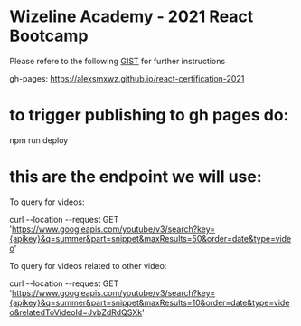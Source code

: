 # Wizeline Academy - 2021 React Bootcamp

Please refere to the following [GIST](https://gist.github.com/jparciga/83341911fbc8cd716be12af50c0e496a) for further instructions

gh-pages: https://alexsmxwz.github.io/react-certification-2021

# to trigger publishing to gh pages do:

npm run deploy

# this are the endpoint we will use:

To query for videos:

curl --location --request GET 'https://www.googleapis.com/youtube/v3/search?key={apikey}&q=summer&part=snippet&maxResults=50&order=date&type=video'

To query for videos related to other video:

curl --location --request GET 'https://www.googleapis.com/youtube/v3/search?key={apikey}&q=summer&part=snippet&maxResults=10&order=date&type=video&relatedToVideoId=JvbZdRdQSXk'
